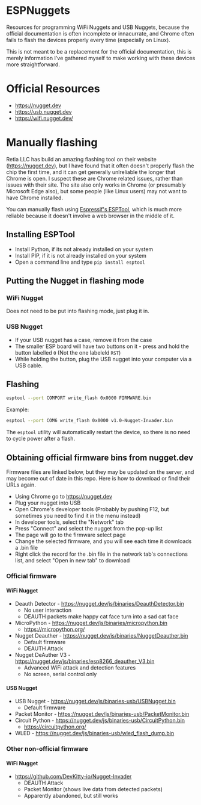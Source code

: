 # ESPNuggets
Resources for programming WiFi Nuggets and USB Nuggets, because the official documentation is often incomplete or innacurrate, and Chrome often fails to flash the devices properly every time (especially on Linux).

This is not meant to be a replacement for the official documentation, this is merely information I've gathered myself to make working with these devices more straightforward.

# Official Resources
- https://nugget.dev
- https://usb.nugget.dev
- https://wifi.nugget.dev/

# Manually flashing
Retia LLC has build an amazing flashing tool on their website (https://nugget.dev), but I have found that it often doesn't properly flash the chip the first time, and it can get generally unlreliable the longer that Chrome is open. I suspect these are Chrome related issues, rather than issues with their site. The site also only works in Chrome (or presumably Microsoft Edge also), but some people (like Linux users) may not want to have Chrome installed.

You can manually flash using [Espressif's ESPTool](https://docs.espressif.com/projects/esptool/en/latest/esp32/installation.html), which is much more reliable because it doesn't involve a web browser in the middle of it.

## Installing ESPTool
 - Install Python, if its not already installed on your system
 - Install PIP, if it is not already installed on your system
 - Open a command line and type `pip install esptool`

## Putting the Nugget in flashing mode
### WiFi Nugget
Does not need to be put into flashing mode, just plug it in.

### USB Nugget
- If your USB nugget has a case, remove it from the case
- The smaller ESP board will have two buttons on it - press and hold the button labelled `0` (Not the one labeleld `RST`)
- While holding the button, plug the USB nugget into your computer via a USB cable.

## Flashing
```sh
esptool --port COMPORT write_flash 0x0000 FIRMWARE.bin
```
Example:
```sh
esptool --port COM6 write_flash 0x0000 v1.0-Nugget-Invader.bin
```

The `esptool` utility will automatically restart the device, so there is no need to cycle power after a flash.

## Obtaining official firmware bins from nugget.dev
Firmware files are linked below, but they may be updated on the server, and may become out of date in this repo. Here is how to download or find their URLs again.
 - Using Chrome go to https://nugget.dev
 - Plug your nugget into USB
 - Open Chrome's developer tools (Probably by pushing F12, but sometimes you need to find it in the menu instead)
 - In developer tools, select the "Network" tab
 - Press "Connect" and select the nugget from the pop-up list
 - The page will go to the firmware select page
 - Change the selected firmware, and you will see each time it downloads a .bin file
 - Right click the record for the .bin file in the network tab's connections list, and select "Open in new tab" to download

### Official firmware
#### WiFi Nugget
 - Deauth Detector - https://nugget.dev/js/binaries/DeauthDetector.bin
   - No user interaction
   - DEAUTH packets make happy cat face turn into a sad cat face
 - MicroPython - https://nugget.dev/js/binaries/micropython.bin
   - https://micropython.org/
 - Nugget Deauther - https://nugget.dev/js/binaries/NuggetDeauther.bin
   - Default firmware
   - DEAUTH Attack
 - Nugget DeAuther V3 - https://nugget.dev/js/binaries/esp8266_deauther_V3.bin
   - Advanced WiFi attack and detection features
   - No screen, serial control only

#### USB Nugget
 - USB Nugget - https://nugget.dev/js/binaries-usb/USBNugget.bin
   - Default firmware
 - Packet Monitor - https://nugget.dev/js/binaries-usb/PacketMonitor.bin
 - Circuit Python - https://nugget.dev/js/binaries-usb/CircuitPython.bin
   - https://circuitpython.org/
 - WLED - https://nugget.dev/js/binaries-usb/wled_flash_dump.bin


### Other non-official firmware
#### WiFi Nugget
 - https://github.com/DevKitty-io/Nugget-Invader
   - DEAUTH Attack
   - Packet Monitor (shows live data from detected packets)
   - Apparently abandoned, but still works
